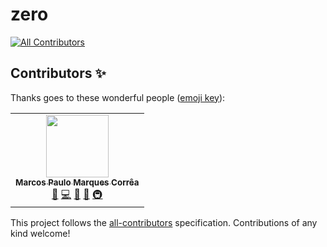# zero
<!-- ALL-CONTRIBUTORS-BADGE:START - Do not remove or modify this section -->
[![All Contributors](https://img.shields.io/badge/all_contributors-1-orange.svg?style=flat-square)](#contributors-)
<!-- ALL-CONTRIBUTORS-BADGE:END -->
## Contributors ✨

Thanks goes to these wonderful people ([emoji key](https://allcontributors.org/docs/en/emoji-key)):

<!-- ALL-CONTRIBUTORS-LIST:START - Do not remove or modify this section -->
<!-- prettier-ignore-start -->
<!-- markdownlint-disable -->
<table>
  <tr>
    <td align="center"><a href="http://linktr.ee/marcos_barker"><img src="https://avatars.githubusercontent.com/u/57602117?v=4?s=100" width="100px;" alt=""/><br /><sub><b>Marcos Paulo Marques Corrêa </b></sub></a><br /><a href="https://github.com/OsZeressemos/zeroCommerce/issues?q=author%3Amarcosbarker" title="Bug reports">🐛</a> <a href="https://github.com/OsZeressemos/zeroCommerce/commits?author=marcosbarker" title="Code">💻</a> <a href="https://github.com/OsZeressemos/zeroCommerce/commits?author=marcosbarker" title="Documentation">📖</a> <a href="#tool-marcosbarker" title="Tools">🔧</a> <a href="#infra-marcosbarker" title="Infrastructure (Hosting, Build-Tools, etc)">🚇</a></td>
  </tr>
</table>

<!-- markdownlint-restore -->
<!-- prettier-ignore-end -->

<!-- ALL-CONTRIBUTORS-LIST:END -->

This project follows the [all-contributors](https://github.com/all-contributors/all-contributors) specification. Contributions of any kind welcome!